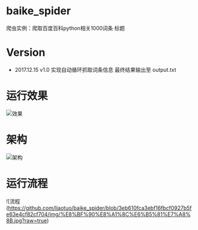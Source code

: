 # baike_spider
爬虫实例：爬取百度百科python相关1000词条 标题

# Version
- 2017.12.15 v1.0	实现自动循环抓取词条信息 最终结果输出至 output.txt

# 运行效果
![效果](https://github.com/liaotuo/baike_spider/blob/3eb610fca3ebf16fbcf0927b5fe63e4cf82cf704/img/%E8%BF%90%E8%A1%8C%E6%B5%81%E7%A8%8B.jpg?raw=true)

# 架构
![架构](https://github.com/liaotuo/baike_spider/blob/master/img/%E7%88%AC%E8%99%AB%E6%9E%B6%E6%9E%84.jpg?raw=true)

# 运行流程
![流程(https://github.com/liaotuo/baike_spider/blob/3eb610fca3ebf16fbcf0927b5fe63e4cf82cf704/img/%E8%BF%90%E8%A1%8C%E6%B5%81%E7%A8%8B.jpg?raw=true)
